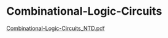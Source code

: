 # Combinational-Logic-Circuits
[Combinational-Logic-Circuits_NTD.pdf](https://github.com/user-attachments/files/20532081/Combinational-Logic-Circuits_NTD.pdf)
